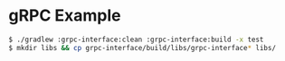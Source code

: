 # gRPC Example

```bash
$ ./gradlew :grpc-interface:clean :grpc-interface:build -x test
$ mkdir libs && cp grpc-interface/build/libs/grpc-interface* libs/
```
